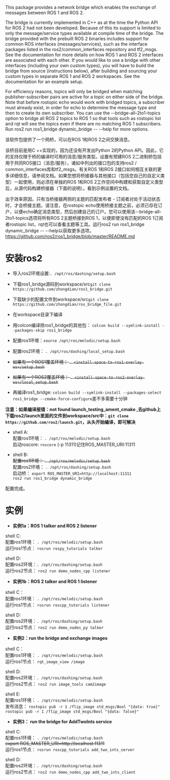 This package provides a network bridge which enables the exchange of messages between ROS 1 and ROS 2.

The bridge is currently implemented in C++ as at the time the Python API for ROS 2 had not been developed. Because of this its support is limited to only the message/service types available at compile time of the bridge. The bridge provided with the prebuilt ROS 2 binaries includes support for common ROS interfaces (messages/services), such as the interface packages listed in the ros2/common_interfaces repository and tf2_msgs. See the documentation for more details on how ROS 1 and ROS 2 interfaces are associated with each other. If you would like to use a bridge with other interfaces (including your own custom types), you will have to build the bridge from source (instructions below), after building and sourcing your custom types in separate ROS 1 and ROS 2 workspaces. See the documentation for an example setup.

For efficiency reasons, topics will only be bridged when matching publisher-subscriber pairs are active for a topic on either side of the bridge. Note that before rostopic echo would work with bridged topics, a subscriber must already exist, in order for echo to determine the message type and then to create its own subscriber. You can use the --bridge-all-2to1-topics option to bridge all ROS 2 topics to ROS 1 so that tools such as rostopic list and rqt will see the topics even if there are no matching ROS 1 subscribers. Run ros2 run ros1_bridge dynamic_bridge -- --help for more options.

该软件包提供了一个网桥，可以在ROS 1和ROS 2之间交换消息。

该桥目前是用C ++实现的，因为还没有开发出Python 2的Python API。因此，它的支持仅限于桥的编译时可用的消息/服务类型。设置有预建ROS 2二进制桥包括用于共同ROS接口（消息/服务），诸如中列出的接口包的支持ros2 / common_interfaces库和tf2_msgs。有关ROS 1和ROS 2接口如何相互关联的更多详细信息，请参阅文档。如果您想将桥接器与其他接口（包括您自己的自定义类型）一起使用，则必须在单独的ROS 1和ROS 2工作空间中构建和获取自定义类型后，从源代码构建桥接器（下面的说明）。看到示例设置的文档。

出于效率原因，只有当桥接器两侧的主题的匹配发布者 - 订阅者对处于活动状态时，才会桥接主题。请注意，在rostopic echo使用桥接主题之前，必须已存在订户，以便echo确定消息类型，然后创建自己的订户。您可以使用该--bridge-all-2to1-topics选项将所有ROS 2主题桥接到ROS 1，以便即使没有匹配的ROS 1订阅者rostopic list，rqt也可以查看主题等工具。运行ros2 run ros1_bridge dynamic_bridge -- --help以获取更多选项。
https://github.com/ros2/ros1_bridge/blob/master/README.md

# 安装ros2
* 导入ros2环境设置:`. /opt/ros/dashing/setup.bash`  
* 下载ros1_bridge源码到workspace/src`git clone https://github.com/zhongdian/ros1_bridge.git`
* 下载缺少的配置文件到workspace/src`git clone https://github.com/zhongdian/ros_bridge_file.git`  

* 在workspace目录下编译  
* 用colcon编译除ros1_bridge的其他包：
`colcon build --symlink-install --packages-skip ros1_bridge`

* 配置ros1环境：`source /opt/ros/melodic/setup.bash`

* 配置ros2环境： `. /opt/ros/dashing/local_setup.bash`

* ~~如果有一个ROS1覆盖环境： `. <install-space-to-ros1-overlay-ws>/setup.bash`~~

* ~~如果有一个ROS2覆盖环境： `. <install-space-to-ros2-overlay-ws>/local_setup.bash`~~

* 再编译ros1_bridge: `colcon build --symlink-install --packages-select ros1_bridge --cmake-force-configure`差不多需要十分钟  

**注意：如果编译报错：not found launch_testing_ament_cmake ,去github上下载ros2/launch里面的文件到workspace/src中：`git clone https://github.com/ros2/launch.git`，从头开始编译，即可解决**


* shell A:  
配置ros1环境： `. /opt/ros/melodic/setup.bash`  
启动roscore: `roscore` (-p 11311)记住ROS_MASTER_URI:11311  

* shell B:  
~~配置ros1环境： `. /opt/ros/melodic/setup.bash`~~  
配置ros2环境： `. /opt/ros/dashing/setup.bash`  
启动桥： `export ROS_MASTER_URI=http://localhost:11311`  
       `ros2 run ros1_bridge dynamic_bridge`  

配置完成。

# 实例
* **实例1a：ROS 1 talker and ROS 2 listener**

shell C:  
配置ros1环境： `. /opt/ros/melodic/setup.bash`  
运行ros1节点： `rosrun rospy_tutorials talker`    

shell D:  
配置ros2环境：`. /opt/ros/dashing/setup.bash`  
运行ros2节点： `ros2 run demo_nodes_cpp listener`  

* **实例1b：ROS 2 talker and ROS 1 listener**

shell C：  
配置ros1环境： `. /opt/ros/melodic/setup.bash`  
运行ros1节点： `rosrun roscpp_tutorials listener`  

shell D:  
配置ros2环境：`. /opt/ros/dashing/setup.bash`  
运行ros2节点： `ros2 run demo_nodes_py talker`  

* **实例2：run the bridge and exchange images**

shell C：  
配置ros1环境： `. /opt/ros/melodic/setup.bash`  
运行ros1节点： `rqt_image_view /image`  

shell D:  
配置ros2环境：`. /opt/ros/dashing/setup.bash`  
运行ros2节点： `ros2 run image_tools cam2image`  

shell E:  
配置ros1环境： `. /opt/ros/melodic/setup.bash`  
发布消息： `rostopic pub -r 1 /flip_image std_msgs/Bool "{data: true}"`  
         `rostopic pub -r 1 /flip_image std_msgs/Bool "{data: false}"`  

* **实例3： run the bridge for AddTwoInts service**

shell C:  
配置ros1环境： `. /opt/ros/melodic/setup.bash`  
~~export ROS_MASTER_URI=http://localhost:11311~~  
运行ros1节点： `rosrun roscpp_tutorials add_two_ints_server`  

shell D:  
配置ros2环境：`. /opt/ros/dashing/setup.bash`  
运行ros2节点： `ros2 run demo_nodes_cpp add_two_ints_client`  


